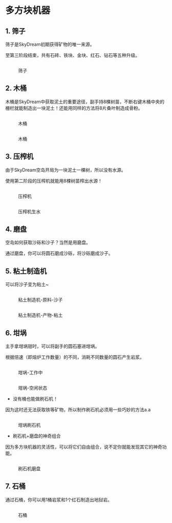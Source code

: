 # 多方块机器

## 1. 筛子

筛子是SkyDream初期获得矿物的唯一来源。

至第三阶段结束，共有石砖、铁块、金块、红石、钻石等五种升级。

<figure><img src=".gitbook/assets/image (10).png" alt=""><figcaption><p>筛子</p></figcaption></figure>

## 2. 木桶

木桶是SkyDream中获取泥土的重要途径，副手持8棵树苗，不断右键木桶中央的栅栏就能制造出一块泥土！还能用同样的方法将8片桑叶制造成骨粉。

<figure><img src=".gitbook/assets/image (18).png" alt=""><figcaption><p>木桶</p></figcaption></figure>

<figure><img src=".gitbook/assets/image (19).png" alt=""><figcaption><p>木桶</p></figcaption></figure>

## 3. 压榨机

由于SkyDream空岛开局为一块泥土一棵树，所以没有水源。

使用第二阶段的压榨机就能用8棵树苗榨出水源！

<figure><img src=".gitbook/assets/image (20).png" alt=""><figcaption><p>压榨机</p></figcaption></figure>

<figure><img src=".gitbook/assets/image (22).png" alt=""><figcaption><p>压榨机生水</p></figcaption></figure>

## 4. 磨盘

空岛如何获取沙砾和沙子？当然是用磨盘。

通过磨盘，你可以将圆石磨成沙砾，将沙砾磨成沙子。

## 5. 粘土制造机

可以将沙子变为粘土\~

<figure><img src=".gitbook/assets/image (24).png" alt=""><figcaption><p>粘土制造机-原料-沙子</p></figcaption></figure>

<figure><img src=".gitbook/assets/image (23).png" alt=""><figcaption><p>粘土制造机-产物-粘土</p></figcaption></figure>

## 6. 坩埚

主手拿坩埚钳时，可以将副手的圆石塞进坩埚。

根据倍速（即熔炉工作数量）的不同，消耗不同数量的圆石产生岩浆。

<figure><img src=".gitbook/assets/image (25).png" alt=""><figcaption><p>坩埚-工作中</p></figcaption></figure>

<figure><img src=".gitbook/assets/image (26).png" alt=""><figcaption><p>坩埚-空闲状态</p></figcaption></figure>

* 没有桶也能做刷石机！

因为这时还无法获取铁等矿物，所以制作刷石机必须用一些巧妙的方法a.a

<figure><img src=".gitbook/assets/image (27).png" alt=""><figcaption><p>坩埚刷石机</p></figcaption></figure>

* 刷石机+磨盘的神奇组合

因为多方块机器的灵活性，可以将它们自由组合，说不定你就能发现其它的神奇功能。

<figure><img src=".gitbook/assets/image (28).png" alt=""><figcaption><p>刷石机磨盘</p></figcaption></figure>

## 7. 石桶

通过石桶，你可以用1桶岩浆和1个红石制造出地狱岩。

<figure><img src=".gitbook/assets/image (29).png" alt=""><figcaption><p>石桶</p></figcaption></figure>

